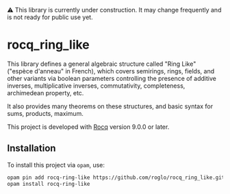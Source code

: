 ⚠️ This library is currently under construction. It may change
frequently and is not ready for public use yet.

# rocq_ring_like

This library defines a general algebraic structure called "Ring Like"
("espèce d'anneau" in French), which covers semirings, rings, fields,
and other variants via boolean parameters controlling the presence of
additive inverses, multiplicative inverses, commutativity,
completeness, archimedean property, etc.

It also provides many theorems on these structures, and basic syntax
for sums, products, maximum.

This project is developed with [Rocq](https://github.com/rocq-prover/rocq)
version 9.0.0 or later.

## Installation

To install this project via `opam`, use:

```bash
opam pin add rocq-ring-like https://github.com/roglo/rocq_ring_like.git
opam install rocq-ring-like
